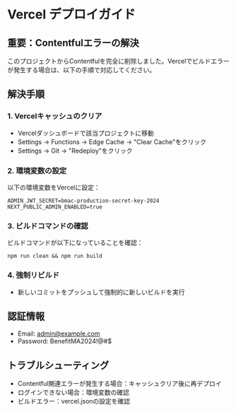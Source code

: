 # Vercel デプロイガイド

## 重要：Contentfulエラーの解決

このプロジェクトからContentfulを完全に削除しました。Vercelでビルドエラーが発生する場合は、以下の手順で対応してください。

## 解決手順

### 1. Vercelキャッシュのクリア
- Vercelダッシュボードで該当プロジェクトに移動
- Settings → Functions → Edge Cache → "Clear Cache"をクリック
- Settings → Git → "Redeploy"をクリック

### 2. 環境変数の設定
以下の環境変数をVercelに設定：
```
ADMIN_JWT_SECRET=bmac-production-secret-key-2024
NEXT_PUBLIC_ADMIN_ENABLED=true
```

### 3. ビルドコマンドの確認
ビルドコマンドが以下になっていることを確認：
```
npm run clean && npm run build
```

### 4. 強制リビルド
- 新しいコミットをプッシュして強制的に新しいビルドを実行

## 認証情報
- Email: admin@example.com  
- Password: BenefitMA2024!@#$

## トラブルシューティング
- Contentful関連エラーが発生する場合：キャッシュクリア後に再デプロイ
- ログインできない場合：環境変数の確認
- ビルドエラー：vercel.jsonの設定を確認